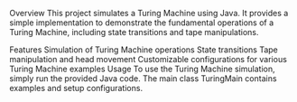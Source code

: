 Overview
This project simulates a Turing Machine using Java. It provides a simple implementation to demonstrate the fundamental operations of a Turing Machine, including state transitions and tape manipulations.

Features
Simulation of Turing Machine operations
State transitions
Tape manipulation and head movement
Customizable configurations for various Turing Machine examples
Usage
To use the Turing Machine simulation, simply run the provided Java code. The main class TuringMain contains examples and setup configurations.
